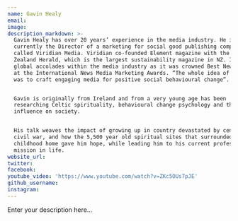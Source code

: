 ```yaml
---
name: Gavin Healy
email:
image:
description_markdown: >-
  Gavin Healy has over 20 years’ experience in the media industry. He is
  currently the Director of a marketing for social good publishing company
  called Viridian Media. Viridian co-founded Element magazine with the New
  Zealand Herald, which is the largest sustainability magazine in NZ. It gained
  global accolades within the media industry as it was crowned Best New Product
  at the International News Media Marketing Awards. “The whole idea of Element
  was to craft engaging media for positive social behavioural change”.


  Gavin is originally from Ireland and from a very young age has been
  researching Celtic spirituality, behavioural change psychology and the medias
  influence on society.


  His talk weaves the impact of growing up in country devastated by centuries of
  civil war, and how the 5,500 year old spiritual sites that surrounded his
  childhood home gave him hope, while leading him to his current profession and
  mission in life.
website_url:
twitter:
facebook:
youtube_video: 'https://www.youtube.com/watch?v=ZKc5OUs7pJE'
github_username:
instagram:
---
```


Enter your description here...
